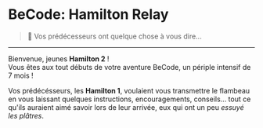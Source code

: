# BeCode: Hamilton Relay

> 💬 Vos prédécesseurs ont quelque chose à vous dire...

* * *

Bienvenue, jeunes **Hamilton 2** !  
Vous êtes aux tout débuts de votre aventure BeCode, un périple intensif de 7 mois !

Vos prédécésseurs, les **Hamilton 1**, voulaient vous transmettre le flambeau en vous laissant quelques instructions, encouragements, conseils... tout ce qu'ils auraient aimé savoir lors de leur arrivée, eux qui ont un peu _essuyé les plâtres_.
